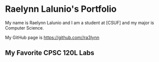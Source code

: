 # Raelynn Lalunio's Portfolio

My name is Raelynn Lalunio and I am a student at [CSUF] and my major is Computer Science.

My GitHub page is https://github.com//ra3lynn

## My Favorite CPSC 120L Labs